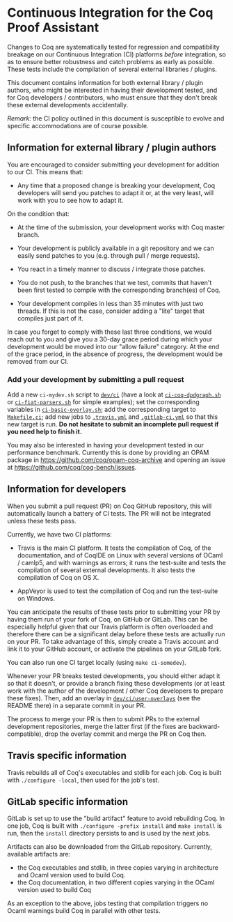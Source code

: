 Continuous Integration for the Coq Proof Assistant
==================================================

Changes to Coq are systematically tested for regression and compatibility
breakage on our Continuous Integration (CI) platforms *before* integration,
so as to ensure better robustness and catch problems as early as possible.
These tests include the compilation of several external libraries / plugins.

This document contains information for both external library / plugin authors,
who might be interested in having their development tested, and for Coq
developers / contributors, who must ensure that they don't break these
external developments accidentally.

*Remark:* the CI policy outlined in this document is susceptible to evolve and
specific accommodations are of course possible.

Information for external library / plugin authors
-------------------------------------------------

You are encouraged to consider submitting your development for addition to
our CI. This means that:

- Any time that a proposed change is breaking your development, Coq developers
  will send you patches to adapt it or, at the very least, will work with you
  to see how to adapt it.

On the condition that:

- At the time of the submission, your development works with Coq master branch.

- Your development is publicly available in a git repository and we can easily
  send patches to you (e.g. through pull / merge requests).

- You react in a timely manner to discuss / integrate those patches.

- You do not push, to the branches that we test, commits that haven't been
  first tested to compile with the corresponding branch(es) of Coq.

- Your development compiles in less than 35 minutes with just two threads.
  If this is not the case, consider adding a "lite" target that compiles just
  part of it.

In case you forget to comply with these last three conditions, we would reach
out to you and give you a 30-day grace period during which your development
would be moved into our "allow failure" category. At the end of the grace
period, in the absence of progress, the development would be removed from our
CI.

### Add your development by submitting a pull request

Add a new `ci-mydev.sh` script to [`dev/ci`](/dev/ci) (have a look at
[`ci-coq-dpdgraph.sh`](/dev/ci/ci-coq-dpdgraph.sh) or
[`ci-fiat-parsers.sh`](/dev/ci/ci-fiat-parsers.sh) for simple examples);
set the corresponding variables in
[`ci-basic-overlay.sh`](/dev/ci/ci-basic-overlay.sh); add the corresponding
target to [`Makefile.ci`](/dev/build/makefile/Makefile.ci); add new jobs to
[`.travis.yml`](/.travis.yml) and [`.gitlab-ci.yml`](/.gitlab-ci.yml) so that
this new target is run. **Do not hesitate to submit an incomplete pull request
if you need help to finish it.**

You may also be interested in having your development tested in our
performance benchmark. Currently this is done by providing an OPAM package
in https://github.com/coq/opam-coq-archive and opening an issue at
https://github.com/coq/coq-bench/issues.


Information for developers
--------------------------

When you submit a pull request (PR) on Coq GitHub repository, this will
automatically launch a battery of CI tests. The PR will not be integrated
unless these tests pass.

Currently, we have two CI platforms:

- Travis is the main CI platform. It tests the compilation of Coq, of the
  documentation, and of CoqIDE on Linux with several versions of OCaml /
  camlp5, and with warnings as errors; it runs the test-suite and tests the
  compilation of several external developments. It also tests the compilation
  of Coq on OS X.

- AppVeyor is used to test the compilation of Coq and run the test-suite on
  Windows.

You can anticipate the results of these tests prior to submitting your PR
by having them run of your fork of Coq, on GitHub or GitLab. This can be
especially helpful given that our Travis platform is often overloaded and
therefore there can be a significant delay before these tests are actually
run on your PR. To take advantage of this, simply create a Travis account
and link it to your GitHub account, or activate the pipelines on your GitLab
fork.

You can also run one CI target locally (using `make ci-somedev`).

Whenever your PR breaks tested developments, you should either adapt it
so that it doesn't, or provide a branch fixing these developments (or at
least work with the author of the development / other Coq developers to
prepare these fixes). Then, add an overlay in
[`dev/ci/user-overlays`](/dev/ci/user-overlays) (see the README there)
in a separate commit in your PR.

The process to merge your PR is then to submit PRs to the external
development repositories, merge the latter first (if the fixes are
backward-compatible), drop the overlay commit and merge the PR on Coq then.


Travis specific information
---------------------------

Travis rebuilds all of Coq's executables and stdlib for each job. Coq
is built with `./configure -local`, then used for the job's test.


GitLab specific information
---------------------------

GitLab is set up to use the "build artifact" feature to avoid
rebuilding Coq. In one job, Coq is built with `./configure -prefix
install` and `make install` is run, then the `install` directory
persists to and is used by the next jobs.

Artifacts can also be downloaded from the GitLab repository.
Currently, available artifacts are:
- the Coq executables and stdlib, in three copies varying in
  architecture and Ocaml version used to build Coq.
- the Coq documentation, in two different copies varying in the OCaml
  version used to build Coq

As an exception to the above, jobs testing that compilation triggers
no Ocaml warnings build Coq in parallel with other tests.
